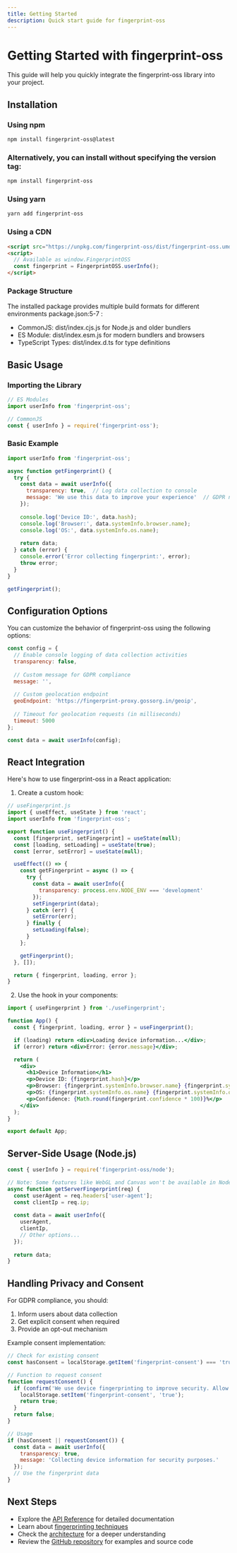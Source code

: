 ```yaml
---
title: Getting Started
description: Quick start guide for fingerprint-oss
---
```


# Getting Started with fingerprint-oss

This guide will help you quickly integrate the fingerprint-oss library into your project.

## Installation

### Using npm
```bash
npm install fingerprint-oss@latest
```

### Alternatively, you can install without specifying the version tag:

```bash
npm install fingerprint-oss
```

### Using yarn

```bash
yarn add fingerprint-oss
```

### Using a CDN

```html
<script src="https://unpkg.com/fingerprint-oss/dist/fingerprint-oss.umd.min.js"></script>
<script>
  // Available as window.FingerprintOSS
  const fingerprint = FingerprintOSS.userInfo();
</script>
```

### Package Structure
The installed package provides multiple build formats for different environments package.json:5-7 :

- CommonJS: dist/index.cjs.js for Node.js and older bundlers
- ES Module: dist/index.esm.js for modern bundlers and browsers
- TypeScript Types: dist/index.d.ts for type definitions

## Basic Usage

### Importing the Library

```javascript
// ES Modules
import userInfo from 'fingerprint-oss';

// CommonJS
const { userInfo } = require('fingerprint-oss');
```

### Basic Example

```javascript
import userInfo from 'fingerprint-oss';

async function getFingerprint() {
  try {
    const data = await userInfo({
      transparency: true,  // Log data collection to console
      message: 'We use this data to improve your experience'  // GDPR notice
    });
    
    console.log('Device ID:', data.hash);
    console.log('Browser:', data.systemInfo.browser.name);
    console.log('OS:', data.systemInfo.os.name);
    
    return data;
  } catch (error) {
    console.error('Error collecting fingerprint:', error);
    throw error;
  }
}

getFingerprint();
```

## Configuration Options

You can customize the behavior of fingerprint-oss using the following options:

```javascript
const config = {
  // Enable console logging of data collection activities
  transparency: false,
  
  // Custom message for GDPR compliance
  message: '',
  
  // Custom geolocation endpoint
  geoEndpoint: 'https://fingerprint-proxy.gossorg.in/geoip',
  
  // Timeout for geolocation requests (in milliseconds)
  timeout: 5000
};

const data = await userInfo(config);
```

## React Integration

Here's how to use fingerprint-oss in a React application:

1. Create a custom hook:

```jsx
// useFingerprint.js
import { useEffect, useState } from 'react';
import userInfo from 'fingerprint-oss';

export function useFingerprint() {
  const [fingerprint, setFingerprint] = useState(null);
  const [loading, setLoading] = useState(true);
  const [error, setError] = useState(null);

  useEffect(() => {
    const getFingerprint = async () => {
      try {
        const data = await userInfo({
          transparency: process.env.NODE_ENV === 'development'
        });
        setFingerprint(data);
      } catch (err) {
        setError(err);
      } finally {
        setLoading(false);
      }
    };

    getFingerprint();
  }, []);

  return { fingerprint, loading, error };
}
```

2. Use the hook in your components:

```jsx
import { useFingerprint } from './useFingerprint';

function App() {
  const { fingerprint, loading, error } = useFingerprint();

  if (loading) return <div>Loading device information...</div>;
  if (error) return <div>Error: {error.message}</div>;

  return (
    <div>
      <h1>Device Information</h1>
      <p>Device ID: {fingerprint.hash}</p>
      <p>Browser: {fingerprint.systemInfo.browser.name} {fingerprint.systemInfo.browser.version}</p>
      <p>OS: {fingerprint.systemInfo.os.name} {fingerprint.systemInfo.os.version}</p>
      <p>Confidence: {Math.round(fingerprint.confidence * 100)}%</p>
    </div>
  );
}

export default App;
```

## Server-Side Usage (Node.js)

```javascript
const { userInfo } = require('fingerprint-oss/node');

// Note: Some features like WebGL and Canvas won't be available in Node.js
async function getServerFingerprint(req) {
  const userAgent = req.headers['user-agent'];
  const clientIp = req.ip;
  
  const data = await userInfo({
    userAgent,
    clientIp,
    // Other options...
  });
  
  return data;
}
```

## Handling Privacy and Consent

For GDPR compliance, you should:

1. Inform users about data collection
2. Get explicit consent when required
3. Provide an opt-out mechanism

Example consent implementation:

```javascript
// Check for existing consent
const hasConsent = localStorage.getItem('fingerprint-consent') === 'true';

// Function to request consent
function requestConsent() {
  if (confirm('We use device fingerprinting to improve security. Allow this feature?')) {
    localStorage.setItem('fingerprint-consent', 'true');
    return true;
  }
  return false;
}

// Usage
if (hasConsent || requestConsent()) {
  const data = await userInfo({
    transparency: true,
    message: 'Collecting device information for security purposes.'
  });
  // Use the fingerprint data
}
```

## Next Steps

- Explore the [API Reference](/docs/api/reference) for detailed documentation
- Learn about [fingerprinting techniques](/docs/guides/fingerprinting-techniques)
- Check the [architecture](/docs/architecture/overview) for a deeper understanding
- Review the [GitHub repository](https://github.com/fingerprint-oss/fingerprint-oss) for examples and source code
